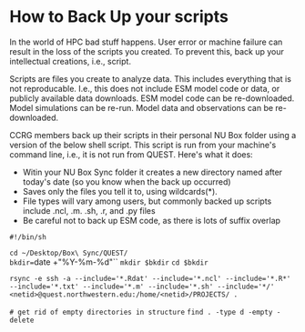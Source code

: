 # How to Back Up your scripts

In the world of HPC bad stuff happens. User error or machine failure can result in the loss of the scripts you created. To prevent this, back up your intellectual creations, i.e., script. 

Scripts are files you create to analyze data. This includes everything that is not reproducable. I.e., this does not include ESM model code or data, or publicly available data downloads. ESM model code can be re-downloaded. Model simulations can be re-run. Model data and observations can be re-downloaded.  

CCRG members back up their scripts in their personal NU Box folder using a version of the below shell script. This script is run from your machine's command line, i.e., it is not run from QUEST. Here's what it does:

* Witin your NU Box Sync folder it creates a new directory named after today's date (so you know when the back up occurred)
* Saves only the files you tell it to, using wildcards(*). 
* File types will vary among users, but commonly backed up scripts include .ncl, .m. .sh, .r, and .py files
* Be careful not to back up ESM code, as there is lots of suffix overlap 

`#!/bin/sh`

`cd ~/Desktop/Box\ Sync/QUEST/`    
`bkdir=`date +"%Y-%m-%d"``
`mkdir $bkdir`
`cd $bkdir`

`rsync -e ssh -a --include='*.Rdat' --include='*.ncl' --include='*.R*' --include='*.txt' --include='*.m' --include='*.sh' --include='*/' <netid>@quest.northwestern.edu:/home/<netid>/PROJECTS/ .`

`# get rid of empty directories in structure`
`find . -type d -empty -delete`


